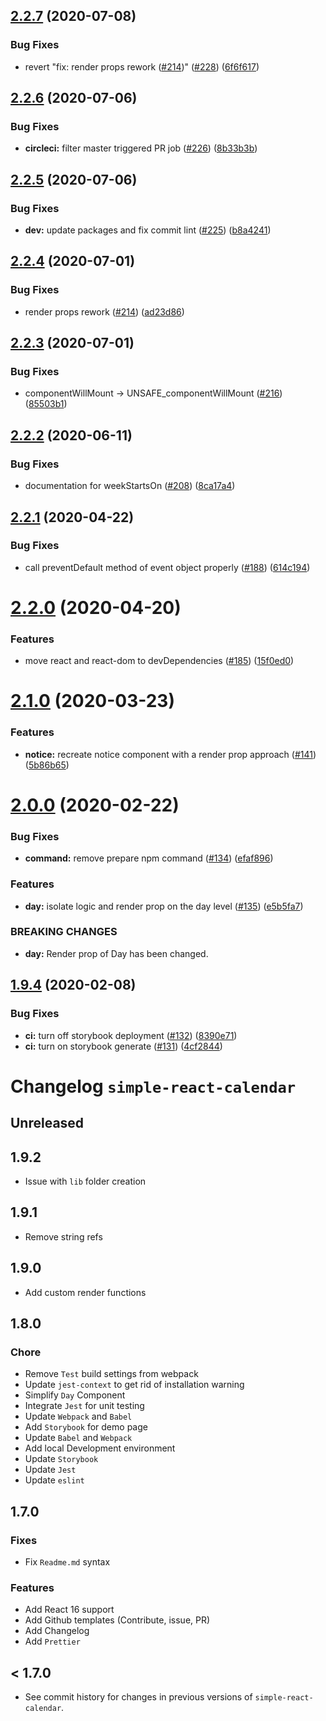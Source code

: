 ## [2.2.7](https://github.com/toptal/simple-react-calendar/compare/v2.2.6...v2.2.7) (2020-07-08)


### Bug Fixes

* revert "fix: render props rework ([#214](https://github.com/toptal/simple-react-calendar/issues/214))" ([#228](https://github.com/toptal/simple-react-calendar/issues/228)) ([6f6f617](https://github.com/toptal/simple-react-calendar/commit/6f6f61750110acf0fdf633aecec627bd3892eaa1))

## [2.2.6](https://github.com/toptal/simple-react-calendar/compare/v2.2.5...v2.2.6) (2020-07-06)


### Bug Fixes

* **circleci:** filter master triggered PR job ([#226](https://github.com/toptal/simple-react-calendar/issues/226)) ([8b33b3b](https://github.com/toptal/simple-react-calendar/commit/8b33b3bfd78dd0932625f37839b797006281a137))

## [2.2.5](https://github.com/toptal/simple-react-calendar/compare/v2.2.4...v2.2.5) (2020-07-06)


### Bug Fixes

* **dev:** update packages and fix commit lint ([#225](https://github.com/toptal/simple-react-calendar/issues/225)) ([b8a4241](https://github.com/toptal/simple-react-calendar/commit/b8a42416153ff29eb1269687c51f451704563231))

## [2.2.4](https://github.com/toptal/simple-react-calendar/compare/v2.2.3...v2.2.4) (2020-07-01)


### Bug Fixes

* render props rework ([#214](https://github.com/toptal/simple-react-calendar/issues/214)) ([ad23d86](https://github.com/toptal/simple-react-calendar/commit/ad23d8694f76ee1f13fc5c9daaaa81785b81bc31))

## [2.2.3](https://github.com/toptal/simple-react-calendar/compare/v2.2.2...v2.2.3) (2020-07-01)


### Bug Fixes

* componentWillMount -> UNSAFE_componentWillMount ([#216](https://github.com/toptal/simple-react-calendar/issues/216)) ([85503b1](https://github.com/toptal/simple-react-calendar/commit/85503b12696a2b3c00ccdb04cc7f8206e80e3112))

## [2.2.2](https://github.com/toptal/simple-react-calendar/compare/v2.2.1...v2.2.2) (2020-06-11)


### Bug Fixes

* documentation for weekStartsOn ([#208](https://github.com/toptal/simple-react-calendar/issues/208)) ([8ca17a4](https://github.com/toptal/simple-react-calendar/commit/8ca17a4d97e5008541bcf8f79ab24bd0023699a1))

## [2.2.1](https://github.com/toptal/simple-react-calendar/compare/v2.2.0...v2.2.1) (2020-04-22)


### Bug Fixes

* call preventDefault method of event object properly ([#188](https://github.com/toptal/simple-react-calendar/issues/188)) ([614c194](https://github.com/toptal/simple-react-calendar/commit/614c194963f0b84cb6713b57832b5492b7c2b1a7))

# [2.2.0](https://github.com/toptal/simple-react-calendar/compare/v2.1.0...v2.2.0) (2020-04-20)


### Features

* move react and react-dom to devDependencies ([#185](https://github.com/toptal/simple-react-calendar/issues/185)) ([15f0ed0](https://github.com/toptal/simple-react-calendar/commit/15f0ed0bccb7f5cffd7a826e9db96cad5132a12b))

# [2.1.0](https://github.com/toptal/simple-react-calendar/compare/v2.0.0...v2.1.0) (2020-03-23)


### Features

* **notice:** recreate notice component with a render prop approach ([#141](https://github.com/toptal/simple-react-calendar/issues/141)) ([5b86b65](https://github.com/toptal/simple-react-calendar/commit/5b86b65c836ac5e748524bb4a8c2fbe2dd6ff770))

# [2.0.0](https://github.com/toptal/simple-react-calendar/compare/v1.9.4...v2.0.0) (2020-02-22)

### Bug Fixes

- **command:** remove prepare npm command ([#134](https://github.com/toptal/simple-react-calendar/issues/134)) ([efaf896](https://github.com/toptal/simple-react-calendar/commit/efaf8964179417fa2996f5d53136f9c17f85e05e))

### Features

- **day:** isolate logic and render prop on the day level ([#135](https://github.com/toptal/simple-react-calendar/issues/135)) ([e5b5fa7](https://github.com/toptal/simple-react-calendar/commit/e5b5fa7d2eea1cbcbfa15d51da06764845d350e5))

### BREAKING CHANGES

- **day:** Render prop of Day has been changed.

## [1.9.4](https://github.com/toptal/simple-react-calendar/compare/v1.9.3...v1.9.4) (2020-02-08)

### Bug Fixes

- **ci:** turn off storybook deployment ([#132](https://github.com/toptal/simple-react-calendar/issues/132)) ([8390e71](https://github.com/toptal/simple-react-calendar/commit/8390e7172bfd50ea8df70326d44742702fc6d8f5))
- **ci:** turn on storybook generate ([#131](https://github.com/toptal/simple-react-calendar/issues/131)) ([4cf2844](https://github.com/toptal/simple-react-calendar/commit/4cf284448b4376f1cb051fd2afee429d698b25ff))

# Changelog `simple-react-calendar`

## Unreleased

## 1.9.2

- Issue with `lib` folder creation

## 1.9.1

- Remove string refs

## 1.9.0

- Add custom render functions

## 1.8.0

### Chore

- Remove `Test` build settings from webpack
- Update `jest-context` to get rid of installation warning
- Simplify `Day` Component
- Integrate `Jest` for unit testing
- Update `Webpack` and `Babel`
- Add `Storybook` for demo page
- Update `Babel` and `Webpack`
- Add local Development environment
- Update `Storybook`
- Update `Jest`
- Update `eslint`

## 1.7.0

### Fixes

- Fix `Readme.md` syntax

### Features

- Add React 16 support
- Add Github templates (Contribute, issue, PR)
- Add Changelog
- Add `Prettier`

## < 1.7.0

- See commit history for changes in previous versions of `simple-react-calendar`.
